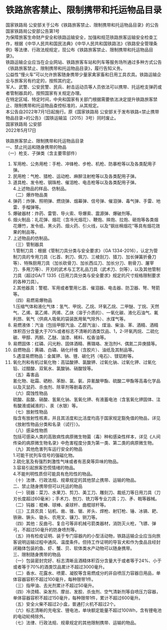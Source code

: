 # 铁路旅客禁止、限制携带和托运物品目录  

国家铁路局 公安部关于公布《铁路旅客禁止、限制携带和托运物品目录》的公告  
国家铁路局公安部公告第1号  
为保障旅客生命财产安全和铁路运输安全，加强和规范铁路旅客运输安全检查工作，根据《中华人民共和国民法典》《中华人民共和国铁路法》《铁路安全管理条例》等法律、行政法规规定，现公布《铁路旅客禁止、限制携带和托运物品目录》。  
铁路运输企业应当在企业网站、铁路旅客车站和列车等服务场所通过多种方式公告《铁路旅客禁止、限制携带和托运物品目录》，履行告知义务。  
公益性“慢火车”可以允许旅客随身携带少量家禽家畜和日用工具农具。铁路运输企业与旅客另有约定的，按照其约定。  
军人、武警、公安民警、民兵、射击运动员等人员依法可以携带、托运枪支弹药或者管制器具的，按照国家有关规定办理。  
在特定区域、特定时间，中央和国家有关部门根据需要依法决定提升铁路旅客禁止、限制携带和托运物品查控标准的，从其规定。  
本公告自2022年7月1日起施行。原《国家铁路局 公安部关于发布铁路<禁止携带物品目录>的公告》（国铁运输监〔2015〕3号）同时废止。  
国家铁路局 公安部  
2022年5月17日  

铁路旅客禁止、限制携带和托运物品目录  
一、禁止托运和随身携带的物品  
（一）枪支、子弹类（含主要零部件）  
1. 军用枪、公务用枪：手枪、冲锋枪、步枪、机枪、防暴枪等以及各类配用子弹。  
2. 民用枪：气枪、猎枪、运动枪、麻醉注射枪等以及各类配用子弹。  
3. 道具枪、发令枪、钢珠枪、催泪枪、电击枪等以及各类配用子弹。  
4.上述物品的样品、仿制品。  
（二）爆炸物品类  
1. 弹药：炸弹、照明弹、燃烧弹、烟幕弹、信号弹、催泪弹、毒气弹、手雷、地雷、手榴弹等。  
2. 爆破器材：炸药、雷管、导火索、导爆索、震源弹、爆破剂等。  
3. 烟火制品：礼花弹、烟花（含冷光烟花）、鞭炮、摔炮、拉炮、砸炮等各类烟花爆竹，发令纸、黑火药、烟火药、引火线，以及“钢丝棉烟花”等具有烟花效果的制品等。  
4. 上述物品的仿制品。  
（三）管制器具  
1.管制刀具：根据《管制刀具分类与安全要求》（GA 1334-2016），认定为管制刀具的专用刀具（匕首、刺刀、佩刀、三棱刮刀、猎刀、加长弹簧折叠刀等）、特殊厨用刀具（加长砍骨刀、加长西瓜刀、加长分刀、剔骨刀、屠宰刀、多用刀等）、开刃的武术与工艺礼品刀具（武术刀、剑等），以及其他管制刀具（超过GA/T 1335《日用刀具分类与安全要求》规定的尺寸规格限制要求的各种刀具）。  
2.其他器具：警棍、军用或者警用匕首、催泪器、电击器、防卫器、弩、弩箭等。  
（四）易燃易爆物品  
1.压缩气体和液化气体：氢气、甲烷、乙烷、环氧乙烷、二甲醚、丁烷、天然气、乙烯、氯乙烯、丙烯、乙炔（溶于介质的）、一氧化碳、液化石油气、氟利昂、氧气（供病人吸氧的袋装医用氧气除外）、水煤气等。  
2. 易燃液体：汽油（包括甲醇汽油、乙醇汽油）、煤油、柴油、苯、酒精、酒精体积百分含量大于70%或者标志不清晰的酒类饮品、1，2-环氧丙烷、二硫化碳、甲醇、丙酮、乙醚、油漆、稀料、松香油等。  
3. 易燃固体：红磷、闪光粉、固体酒精、赛璐珞、发泡剂H、偶氮二异庚腈等。  
4. 自燃物品：黄磷、白磷、硝化纤维（含胶片）、油纸及其制品等。  
5.遇湿易燃物品：金属钾、钠、锂、碳化钙（电石）、镁铝粉等。  
6. 氧化剂和有机过氧化物：高锰酸钾、氯酸钾、过氧化钠、过氧化钾、过氧化铅、过醋酸、双氧水、氯酸钠、硝酸铵等。  
（五）毒害品  
氰化物、砒霜、硒粉、苯酚、氯、氨、异氰酸甲酯、硫酸二甲酯等高毒化学品以及灭鼠药、杀虫剂、除草剂等剧毒农药。  
（六）腐蚀性物品  
硫酸、盐酸、硝酸、氢氧化钠、氢氧化钾、有液蓄电池（含氢氧化钾固体、注有酸液或碱液的）、汞（水银）等。  
（七）放射性物品  
指含有放射性核素，并且其活度和比活度均高于国家规定豁免值的物品，详见《放射性物品分类和名录（试行）》。  
（八）感染性物质  
包括可感染人类的高致病性病原微生物菌（毒）种和感染性样本，详见《人间传染的病原微生物名录》中危害程度分类为第一类、第二类的病原微生物。  
（九）其他危害列车运行安全的物品  
1.可能干扰列车信号的强磁化物。  
2.硫化氢及有强烈刺激性气味或者有恶臭等异味的物品。  
3.容易引起旅客恐慌情绪的物品。  
4.不能判明性质但可能具有危险性的物品。  
（十）法律、行政法规、规章规定的其他禁止携带、运输的物品。  
二、禁止随身携带但可以托运的物品  
（一）锐器：菜刀、水果刀、剪刀、美工刀、雕刻刀、裁纸刀等日用刀具（刀刃长度超过60毫米）；手术刀、刨刀、铣刀等专业刀具；刀、矛、戟等器械。  
（二）钝器：棍棒、球棒、桌球杆、曲棍球杆等。  
（三）工具农具：钻机、凿、锥、锯、斧头、焊枪、射钉枪、锤、冰镐、耙、铁锹、镢头、锄头、农用叉、镰刀、铡刀等。  
（四）其他：反曲弓、复合弓等非机械弓箭类器材，消防灭火枪，飞镖、弹弓，不超过50毫升的防身喷剂等。  
（五）持有检疫证明、装于专门容器内的小型活动物，铁路运输企业应当向旅客说明运输过程中通风、温度条件。但持工作证明的导盲犬和作为食品且经封闭箱体包装的鱼、虾、蟹、贝、软体类水产动物可以随身携带。  
三、限制随身携带的物品  
（一）包装密封完好、标志清晰且酒精体积百分含量大于或者等于24%、小于或者等于70%的酒类饮品累计不超过3000毫升。  
（二）香水、花露水、喷雾、凝胶等含易燃成分的非自喷压力容器日用品，单体容器容积不超过100毫升，每种限带1件。  
（三）指甲油、去光剂累计不超过50毫升。  
（四）冷烫精、染发剂、摩丝、发胶、杀虫剂、空气清新剂等自喷压力容器，单体容器容积不超过150毫升，每种限带1件，累计不超过600毫升。  
（五）安全火柴不超过2小盒，普通打火机不超过2个。  
（六）标志清晰的充电宝、锂电池，单块额定能量不超过100Wh，含有锂电池的电动轮椅除外。  
（七）法律、行政法规、规章规定的其他限制携带、运输的物品。  